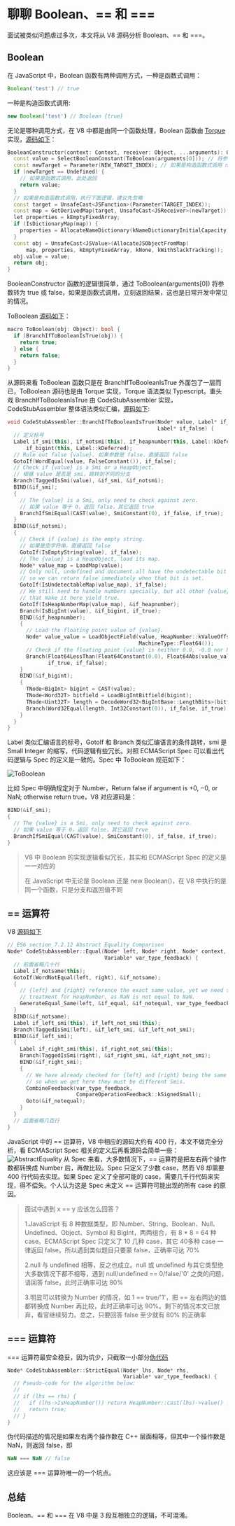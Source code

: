 # 聊聊 Boolean、== 和 ===
面试被类似问题虐过多次，本文将从 V8 源码分析 Boolean、== 和 ===。
## Boolean
在 JavaScript 中，Boolean 函数有两种调用方式，一种是函数式调用：

```JavaScript
Boolean('test') // true
```
一种是构造函数式调用:

```JavaScript
new Boolean('test') // Boolean {true}
```
无论是哪种调用方式，在 V8 中都是由同一个函数处理，Boolean 函数由 [Torque](https://v8.dev/docs/torque-builtins) 实现，[源码如下](https://chromium.googlesource.com/v8/v8.git/+/refs/heads/7.7.1/src/builtins/boolean.tq#22)：

```c++
BooleanConstructor(context: Context, receiver: Object, ...arguments): Object {
  const value = SelectBooleanConstant(ToBoolean(arguments[0])); // 将参数转为 true 或 false
  const newTarget = Parameter(NEW_TARGET_INDEX); // 如果是构造函数式调用 new Boolean()，newTarget 一定有值
  if (newTarget == Undefined) {
    // 如果是函数式调用，此处返回
    return value;
  }
  // 如果是构造函数式调用，执行下面逻辑，建议先忽略
  const target = UnsafeCast<JSFunction>(Parameter(TARGET_INDEX));
  const map = GetDerivedMap(target, UnsafeCast<JSReceiver>(newTarget));
  let properties = kEmptyFixedArray;
  if (IsDictionaryMap(map)) {
    properties = AllocateNameDictionary(kNameDictionaryInitialCapacity);
  }
  const obj = UnsafeCast<JSValue>(AllocateJSObjectFromMap(
      map, properties, kEmptyFixedArray, kNone, kWithSlackTracking));
  obj.value = value;
  return obj;
}
```

BooleanConstructor 函数的逻辑很简单，通过 ToBoolean(arguments[0]) 将参数转为 true 或 false，如果是函数式调用，立刻返回结果，这也是日常开发中常见的情况。

ToBoolean [源码如下](https://chromium.googlesource.com/v8/v8.git/+/refs/heads/7.7.1/src/builtins/base.tq#2784)：

```c++
macro ToBoolean(obj: Object): bool {
  if (BranchIfToBooleanIsTrue(obj)) {
    return true;
  } else {
    return false;
  }
}
```

从源码来看 ToBoolean 函数只是在 BranchIfToBooleanIsTrue 外面包了一层而已，ToBoolean 源码也是由 Torque 实现，Torque 语法类似 Typescript。重头戏 BranchIfToBooleanIsTrue 由 CodeStubAssembler 实现，CodeStubAssembler 整体语法类似汇编，[源码如下](https://chromium.googlesource.com/v8/v8.git/+/refs/heads/7.7.1/src/codegen/code-stub-assembler.cc#1328):

```c++
void CodeStubAssembler::BranchIfToBooleanIsTrue(Node* value, Label* if_true,
                                                Label* if_false) {
  // 定义标号
  Label if_smi(this), if_notsmi(this), if_heapnumber(this, Label::kDeferred),
      if_bigint(this, Label::kDeferred);
  // Rule out false {value}. 如果参数是 false，直接返回 false
  GotoIf(WordEqual(value, FalseConstant()), if_false);
  // Check if {value} is a Smi or a HeapObject.
  // 根据 value 是否是 smi，跳转到不同的分支
  Branch(TaggedIsSmi(value), &if_smi, &if_notsmi);
  BIND(&if_smi);
  {
    // The {value} is a Smi, only need to check against zero.
    // 如果 value 等于 0，返回 false，其它返回 true
    BranchIfSmiEqual(CAST(value), SmiConstant(0), if_false, if_true);
  }
  BIND(&if_notsmi);
  {
    // Check if {value} is the empty string.
    // 如果是空字符串，直接返回 false
    GotoIf(IsEmptyString(value), if_false);
    // The {value} is a HeapObject, load its map.
    Node* value_map = LoadMap(value);
    // Only null, undefined and document.all have the undetectable bit set,
    // so we can return false immediately when that bit is set.
    GotoIf(IsUndetectableMap(value_map), if_false);
    // We still need to handle numbers specially, but all other {value}s
    // that make it here yield true.
    GotoIf(IsHeapNumberMap(value_map), &if_heapnumber);
    Branch(IsBigInt(value), &if_bigint, if_true);
    BIND(&if_heapnumber);
    {
      // Load the floating point value of {value}.
      Node* value_value = LoadObjectField(value, HeapNumber::kValueOffset,
                                          MachineType::Float64());
      // Check if the floating point {value} is neither 0.0, -0.0 nor NaN.
      Branch(Float64LessThan(Float64Constant(0.0), Float64Abs(value_value)),
             if_true, if_false);
    }
    BIND(&if_bigint);
    {
      TNode<BigInt> bigint = CAST(value);
      TNode<Word32T> bitfield = LoadBigIntBitfield(bigint);
      TNode<Uint32T> length = DecodeWord32<BigIntBase::LengthBits>(bitfield);
      Branch(Word32Equal(length, Int32Constant(0)), if_false, if_true);
    }
  }
}
```
Label 类似汇编语言的标号，GotoIf 和 Branch 类似汇编语言的条件跳转，smi 是 Small Integer 的缩写，代码逻辑有些冗长。对照 ECMAScript Spec 可以看出代码逻辑与 Spec 的定义是一致的。Spec 中 ToBoolean 规范如下：

![ToBoolean](https://raw.githubusercontent.com/xudale/blog/master/assets/ToBoolean.png)

比如 Spec 中明确规定对于 Number，Return false if argument is +0, −0, or NaN; otherwise return true，V8 对应源码是：

```c++
BIND(&if_smi);
{
  // The {value} is a Smi, only need to check against zero.
  // 如果 value 等于 0，返回 false，其它返回 true
  BranchIfSmiEqual(CAST(value), SmiConstant(0), if_false, if_true);
}
```

> V8 中 Boolean 的实现逻辑看似冗长，其实和 ECMAScript Spec 的定义是一一对应的
> 
> 在 JavaScript 中无论是 Boolean 还是 new Boolean()，在 V8 中执行的是同一个函数，只是分支和返回值不同


## == 运算符

V8 [源码如下](https://chromium.googlesource.com/v8/v8.git/+/refs/heads/7.7.1/src/codegen/code-stub-assembler.cc#11758)

```c++
// ES6 section 7.2.12 Abstract Equality Comparison
Node* CodeStubAssembler::Equal(Node* left, Node* right, Node* context,
                               Variable* var_type_feedback) {
  // 前面省略几十行
  Label if_notsame(this);
  GotoIf(WordNotEqual(left, right), &if_notsame);
  {
    // {left} and {right} reference the exact same value, yet we need special
    // treatment for HeapNumber, as NaN is not equal to NaN.
    GenerateEqual_Same(left, &if_equal, &if_notequal, var_type_feedback);
  }
  BIND(&if_notsame);
  Label if_left_smi(this), if_left_not_smi(this);
  Branch(TaggedIsSmi(left), &if_left_smi, &if_left_not_smi);
  BIND(&if_left_smi);
  {
    Label if_right_smi(this), if_right_not_smi(this);
    Branch(TaggedIsSmi(right), &if_right_smi, &if_right_not_smi);
    BIND(&if_right_smi);
    {
      // We have already checked for {left} and {right} being the same value,
      // so when we get here they must be different Smis.
      CombineFeedback(var_type_feedback,
                      CompareOperationFeedback::kSignedSmall);
      Goto(&if_notequal);
    }
  }
  // 后面省略几百行
}

```

JavaScript 中的 == 运算符，V8 中相应的源码大约有 400 行，本文不做完全分析，看 ECMAScript Spec 相关的定义后再看源码会简单一些：
![AbstractEquality](https://raw.githubusercontent.com/xudale/blog/master/assets/AbstractEquality.png)
从 Spec 来看，大多数情况下，== 运算符是把左右两个操作数都转换成 Number 后，再做比较。Spec 只定义了少数 case，然而 V8 却需要 400 行代码去实现。如果 Spec 定义了全部可能的 case，需要几千行代码来实现，得不偿失。个人认为这是 Spec 未定义 == 运算符可能出现的所有 case 的原因。
> 面试中遇到 x == y 应该怎么回答？
> 
> 1.JavaScript 有 8 种数据类型，即 Number、String、Boolean、Null、Undefined、Object、Symbol 和 BigInt，两两组合，有 8 * 8 = 64 种  case。ECMAScript Spec 只定义了 10 几种 case，其它 40多种 case 一律返回 false。所以遇到类似题目只要蒙 false，正确率可达 70%
>
> 2.null 与 undefined 相等，反之也成立。null 或 undefined 与其它类型绝大多数情况下都不相等，遇到 null/undefined == 0/false/'0' 之类的问题，请回答 false，此时正确率可达 80%
>
> 3.明显可以转换为 Number 的情况，如 1 == true/'1'，把 == 左右两边的值都转换成 Number 再比较，此时正确率可达 90%。剩下的情况本文已放弃，看官继续努力。总之，只要回答 false 至少就有 80% 的正确率

## === 运算符

=== 运算符最安全稳妥，因为坑少，只截取一小部分[伪代码](https://chromium.googlesource.com/v8/v8.git/+/refs/heads/7.7.1/src/codegen/code-stub-assembler.cc#12155)

```c++
Node* CodeStubAssembler::StrictEqual(Node* lhs, Node* rhs,
                                     Variable* var_type_feedback) {
  // Pseudo-code for the algorithm below:
  //
  // if (lhs == rhs) {
  //   if (lhs->IsHeapNumber()) return HeapNumber::cast(lhs)->value() != NaN;
  //   return true;
  // }
}
```

伪代码描述的情况是如果左右两个操作数在 C++ 层面相等，但其中一个操作数是 NaN，则返回 false，即

```JavaScript
NaN === NaN // false
```

这应该是 === 运算符唯一的一个坑点。

## 总结

Boolean、== 和 === 在 V8 中是 3 段互相独立的逻辑，不可混淆。











